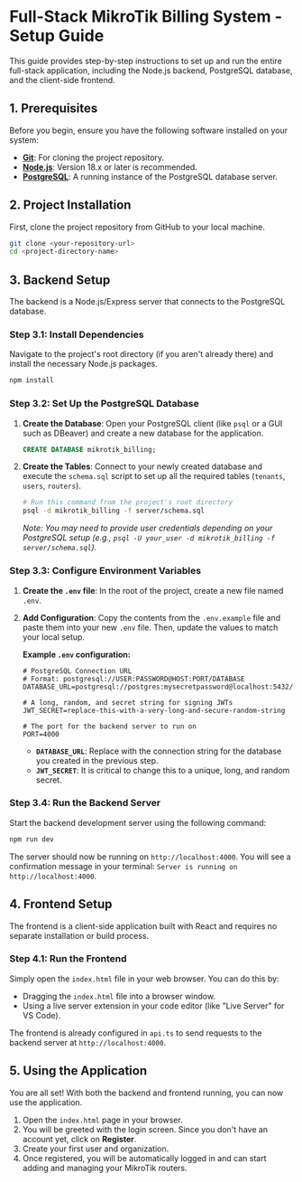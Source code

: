 # Full-Stack MikroTik Billing System - Setup Guide

This guide provides step-by-step instructions to set up and run the entire full-stack application, including the Node.js backend, PostgreSQL database, and the client-side frontend.

## 1. Prerequisites

Before you begin, ensure you have the following software installed on your system:

- **[Git](https://git-scm.com/downloads)**: For cloning the project repository.
- **[Node.js](https://nodejs.org/en/download/)**: Version 18.x or later is recommended.
- **[PostgreSQL](https://www.postgresql.org/download/)**: A running instance of the PostgreSQL database server.

## 2. Project Installation

First, clone the project repository from GitHub to your local machine.

```bash
git clone <your-repository-url>
cd <project-directory-name>
```

## 3. Backend Setup

The backend is a Node.js/Express server that connects to the PostgreSQL database.

### Step 3.1: Install Dependencies

Navigate to the project's root directory (if you aren't already there) and install the necessary Node.js packages.

```bash
npm install
```

### Step 3.2: Set Up the PostgreSQL Database

1.  **Create the Database**:
    Open your PostgreSQL client (like `psql` or a GUI such as DBeaver) and create a new database for the application.

    ```sql
    CREATE DATABASE mikrotik_billing;
    ```

2.  **Create the Tables**:
    Connect to your newly created database and execute the `schema.sql` script to set up all the required tables (`tenants`, `users`, `routers`).

    ```bash
    # Run this command from the project's root directory
    psql -d mikrotik_billing -f server/schema.sql
    ```
    *Note: You may need to provide user credentials depending on your PostgreSQL setup (e.g., `psql -U your_user -d mikrotik_billing -f server/schema.sql`).*

### Step 3.3: Configure Environment Variables

1.  **Create the `.env` file**:
    In the root of the project, create a new file named `.env`.

2.  **Add Configuration**:
    Copy the contents from the `.env.example` file and paste them into your new `.env` file. Then, update the values to match your local setup.

    **Example `.env` configuration:**
    ```
    # PostgreSQL Connection URL
    # Format: postgresql://USER:PASSWORD@HOST:PORT/DATABASE
    DATABASE_URL=postgresql://postgres:mysecretpassword@localhost:5432/mikrotik_billing

    # A long, random, and secret string for signing JWTs
    JWT_SECRET=replace-this-with-a-very-long-and-secure-random-string

    # The port for the backend server to run on
    PORT=4000
    ```
    - **`DATABASE_URL`**: Replace with the connection string for the database you created in the previous step.
    - **`JWT_SECRET`**: It is critical to change this to a unique, long, and random secret.

### Step 3.4: Run the Backend Server

Start the backend development server using the following command:

```bash
npm run dev
```

The server should now be running on `http://localhost:4000`. You will see a confirmation message in your terminal: `Server is running on http://localhost:4000`.

## 4. Frontend Setup

The frontend is a client-side application built with React and requires no separate installation or build process.

### Step 4.1: Run the Frontend

Simply open the `index.html` file in your web browser. You can do this by:
- Dragging the `index.html` file into a browser window.
- Using a live server extension in your code editor (like "Live Server" for VS Code).

The frontend is already configured in `api.ts` to send requests to the backend server at `http://localhost:4000`.

## 5. Using the Application

You are all set! With both the backend and frontend running, you can now use the application.

1.  Open the `index.html` page in your browser.
2.  You will be greeted with the login screen. Since you don't have an account yet, click on **Register**.
3.  Create your first user and organization.
4.  Once registered, you will be automatically logged in and can start adding and managing your MikroTik routers.
